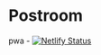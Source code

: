 # Postroom


pwa - [![Netlify Status](https://api.netlify.com/api/v1/badges/c84b2b75-d1be-4a7a-9b3b-826a87d3d893/deploy-status)](https://app.netlify.com/sites/postroom/deploys)
